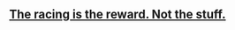 <p align="center">
  <a href="ishubham010.github.io/car_animation/">
    <h2 align="center">The racing is the reward. Not the stuff.</h2>
  </a>
</p>